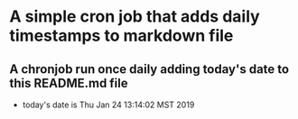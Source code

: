 A simple cron job that adds daily timestamps to markdown file
============================================================
## A chronjob run once daily adding today's date to this README.md file
* today's date is Thu Jan 24 13:14:02 MST 2019
